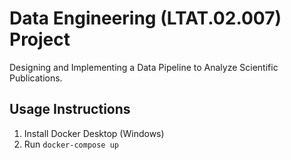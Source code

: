 # Data Engineering (LTAT.02.007) Project 
Designing and Implementing a Data Pipeline to Analyze Scientific Publications.

## Usage Instructions
1. Install Docker Desktop (Windows)
2. Run `docker-compose up`
